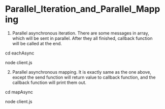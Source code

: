 # Parallel_Iteration_and_Parallel_Mapping

1. Parallel asynchronous iteration. There are some messages in array, which will be sent in parallel. After they all finished, callback function will be called at the end. 

cd eachAsync 

node client.js

2. Parallel asynchronous mapping. It is exactly same as the one above, except the send function will return value to callback function, and the callback function will print them out. 

cd mapAsync

node client.js


